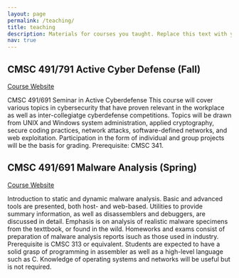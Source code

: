 ```yaml
---
layout: page
permalink: /teaching/
title: teaching
description: Materials for courses you taught. Replace this text with your description.
nav: true
---
```


## CMSC 491/791 Active Cyber Defense (Fall)

[Course Website](https://www.csee.umbc.edu/courses/undergraduate/CMSC491activeCyber/)
<br>

CMSC 491/691 Seminar in Active Cyberdefense This course will cover various topics in cybersecurity that have proven relevant in the workplace as well as inter-collegiatge cyberdefense competitions. Topics will be drawn from UNIX and Windows system administration, applied cryptography, secure coding practices, network attacks, software-defined networks, and web exploitation. Participation in the form of individual and group projects will be the basis for grading. Prerequisite: CMSC 341.

## CMSC 491/691 Malware Analysis (Spring)

[Course Website](https://www.csee.umbc.edu/courses/undergraduate/CMSC491malware/)
<br>

Introduction to static and dynamic malware analysis. Basic and advanced tools are presented, both host- and web-based. Utilities to provide summary information, as well as disassemblers and debuggers, are discussed in detail. Emphasis is on analysis of realistic malware specimens from the texttbook, or found in the wild. Homeworks and exams consist of preparation of malware analysis reports isuch as those used in industry. Prerequisite is CMSC 313 or equivalent. Students are expected to have a solid grasp of programming in assembler as well as a high-level language such as C. Knowledge of operating systems and networks will be useful but is not required.


